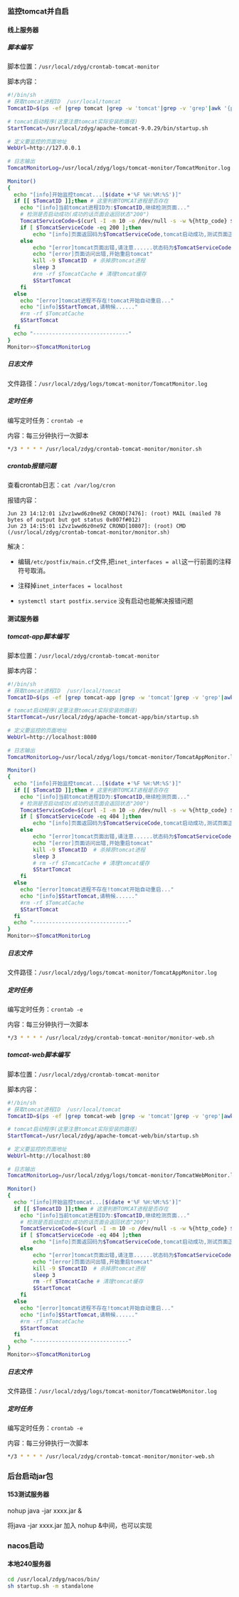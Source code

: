 ### 监控tomcat并自启

#### 线上服务器

##### 脚本编写

脚本位置：`/usr/local/zdyg/crontab-tomcat-monitor`

脚本内容：

```bash
#!/bin/sh
# 获取tomcat进程ID  /usr/local/tomcat
TomcatID=$(ps -ef |grep tomcat |grep -w 'tomcat'|grep -v 'grep'|awk '{print $2}')  
 
# tomcat启动程序(这里注意tomcat实际安装的路径)  
StartTomcat=/usr/local/zdyg/apache-tomcat-9.0.29/bin/startup.sh
 
# 定义要监控的页面地址  
WebUrl=http://127.0.0.1
 
# 日志输出 
TomcatMonitorLog=/usr/local/zdyg/logs/tomcat-monitor/TomcatMonitor.log
 
Monitor() 
{  
  echo "[info]开始监控tomcat...[$(date +'%F %H:%M:%S')]"  
  if [[ $TomcatID ]];then # 这里判断TOMCAT进程是否存在  
    echo "[info]当前tomcat进程ID为:$TomcatID,继续检测页面..."  
    # 检测是否启动成功(成功的话页面会返回状态"200")  
    TomcatServiceCode=$(curl -I -m 10 -o /dev/null -s -w %{http_code} $WebUrl)  
    if [ $TomcatServiceCode -eq 200 ];then  
        echo "[info]页面返回码为$TomcatServiceCode,tomcat启动成功,测试页面正常......"  
    else  
        echo "[error]tomcat页面出错,请注意......状态码为$TomcatServiceCode,错误日志已输出到$GetPageInfo"  
        echo "[error]页面访问出错,开始重启tomcat"  
        kill -9 $TomcatID  # 杀掉原tomcat进程  
        sleep 3  
        #rm -rf $TomcatCache # 清理tomcat缓存  
        $StartTomcat  
    fi  
  else  
    echo "[error]tomcat进程不存在!tomcat开始自动重启..."  
    echo "[info]$StartTomcat,请稍候......"  
    #rm -rf $TomcatCache  
    $StartTomcat  
  fi  
  echo "------------------------------"  
}  
Monitor>>$TomcatMonitorLog

```

##### 日志文件

文件路径：`/usr/local/zdyg/logs/tomcat-monitor/TomcatMonitor.log`

##### 定时任务

编写定时任务：`crontab -e`

内容：每三分钟执行一次脚本

```bash
*/3 * * * * /usr/local/zdyg/crontab-tomcat-monitor/monitor.sh
```

##### crontab报错问题

查看crontab日志：`cat /var/log/cron`

报错内容：

```
Jun 23 14:12:01 iZvz1wwd6z0ne9Z CROND[7476]: (root) MAIL (mailed 78 bytes of output but got status 0x007f#012)
Jun 23 14:15:01 iZvz1wwd6z0ne9Z CROND[10807]: (root) CMD (/usr/local/zdyg/crontab-tomcat-monitor/monitor.sh)
```

解决：

- 编辑`/etc/postfix/main.cf`文件,把`inet_interfaces = all`这一行前面的注释符号取消。

- 注释掉`inet_interfaces = localhost`

- `systemctl start postfix.service`  没有启动也能解决报错问题

#### 测试服务器

##### tomcat-app脚本编写

脚本位置：`/usr/local/zdyg/crontab-tomcat-monitor`

脚本内容：

```bash
#!/bin/sh
# 获取tomcat进程ID  /usr/local/tomcat
TomcatID=$(ps -ef |grep tomcat-app |grep -w 'tomcat'|grep -v 'grep'|awk '{print $2}')  
 
# tomcat启动程序(这里注意tomcat实际安装的路径)  
StartTomcat=/usr/local/zdyg/apache-tomcat-app/bin/startup.sh
 
# 定义要监控的页面地址  
WebUrl=http://localhost:8080
 
# 日志输出 
TomcatMonitorLog=/usr/local/zdyg/logs/tomcat-monitor/TomcatAppMonitor.log
 
Monitor() 
{  
  echo "[info]开始监控tomcat...[$(date +'%F %H:%M:%S')]"  
  if [[ $TomcatID ]];then # 这里判断TOMCAT进程是否存在  
    echo "[info]当前tomcat进程ID为:$TomcatID,继续检测页面..."  
    # 检测是否启动成功(成功的话页面会返回状态"200")  
    TomcatServiceCode=$(curl -I -m 10 -o /dev/null -s -w %{http_code} $WebUrl)  
    if [ $TomcatServiceCode -eq 404 ];then  
        echo "[info]页面返回码为$TomcatServiceCode,tomcat启动成功,测试页面正常......"  
    else  
        echo "[error]tomcat页面出错,请注意......状态码为$TomcatServiceCode,错误日志已输出到$GetPageInfo"  
        echo "[error]页面访问出错,开始重启tomcat"  
        kill -9 $TomcatID  # 杀掉原tomcat进程  
        sleep 3  
        # rm -rf $TomcatCache # 清理tomcat缓存  
        $StartTomcat  
    fi  
  else  
    echo "[error]tomcat进程不存在!tomcat开始自动重启..."  
    echo "[info]$StartTomcat,请稍候......"  
    #rm -rf $TomcatCache  
    $StartTomcat  
  fi  
  echo "------------------------------"  
}  
Monitor>>$TomcatMonitorLog

```

##### 日志文件

文件路径：`/usr/local/zdyg/logs/tomcat-monitor/TomcatAppMonitor.log`

##### 定时任务

编写定时任务：`crontab -e`

内容：每三分钟执行一次脚本

```bash
*/3 * * * * /usr/local/zdyg/crontab-tomcat-monitor/monitor-web.sh
```

##### tomcat-web脚本编写

脚本位置：`/usr/local/zdyg/crontab-tomcat-monitor`

脚本内容：

```bash
#!/bin/sh
# 获取tomcat进程ID  /usr/local/tomcat
TomcatID=$(ps -ef |grep tomcat-web |grep -w 'tomcat'|grep -v 'grep'|awk '{print $2}')  
 
# tomcat启动程序(这里注意tomcat实际安装的路径)  
StartTomcat=/usr/local/zdyg/apache-tomcat-web/bin/startup.sh
 
# 定义要监控的页面地址  
WebUrl=http://localhost:80
 
# 日志输出 
TomcatMonitorLog=/usr/local/zdyg/logs/tomcat-monitor/TomcatWebMonitor.log
 
Monitor() 
{  
  echo "[info]开始监控tomcat...[$(date +'%F %H:%M:%S')]"  
  if [[ $TomcatID ]];then # 这里判断TOMCAT进程是否存在  
    echo "[info]当前tomcat进程ID为:$TomcatID,继续检测页面..."  
    # 检测是否启动成功(成功的话页面会返回状态"200")  
    TomcatServiceCode=$(curl -I -m 10 -o /dev/null -s -w %{http_code} $WebUrl)  
    if [ $TomcatServiceCode -eq 404 ];then  
        echo "[info]页面返回码为$TomcatServiceCode,tomcat启动成功,测试页面正常......"  
    else  
        echo "[error]tomcat页面出错,请注意......状态码为$TomcatServiceCode,错误日志已输出到$GetPageInfo"  
        echo "[error]页面访问出错,开始重启tomcat"  
        kill -9 $TomcatID  # 杀掉原tomcat进程  
        sleep 3  
        rm -rf $TomcatCache # 清理tomcat缓存  
        $StartTomcat  
    fi  
  else  
    echo "[error]tomcat进程不存在!tomcat开始自动重启..."  
    echo "[info]$StartTomcat,请稍候......"  
    #rm -rf $TomcatCache  
    $StartTomcat  
  fi  
  echo "------------------------------"  
}  
Monitor>>$TomcatMonitorLog

```

##### 日志文件

文件路径：`/usr/local/zdyg/logs/tomcat-monitor/TomcatWebMonitor.log`

##### 定时任务

编写定时任务：`crontab -e`

内容：每三分钟执行一次脚本

```bash
*/3 * * * * /usr/local/zdyg/crontab-tomcat-monitor/monitor-web.sh
```

### 后台启动jar包

#### 153测试服务器

nohup java -jar xxxx.jar & 

将java -jar xxxx.jar 加入  nohup  &中间，也可以实现

### nacos启动

#### 本地240服务器

```bash
cd /usr/local/zdyg/nacos/bin/
sh startup.sh -m standalone
```

